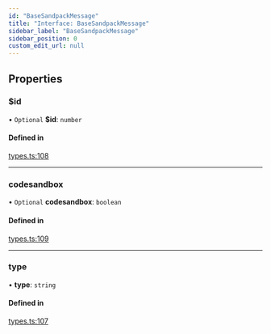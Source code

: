 ```yaml
---
id: "BaseSandpackMessage"
title: "Interface: BaseSandpackMessage"
sidebar_label: "BaseSandpackMessage"
sidebar_position: 0
custom_edit_url: null
---
```


## Properties

### $id

• `Optional` **$id**: `number`

#### Defined in

[types.ts:108](https://github.com/codesandbox/sandpack/blob/9fab5d6/sandpack-client/src/types.ts#L108)

___

### codesandbox

• `Optional` **codesandbox**: `boolean`

#### Defined in

[types.ts:109](https://github.com/codesandbox/sandpack/blob/9fab5d6/sandpack-client/src/types.ts#L109)

___

### type

• **type**: `string`

#### Defined in

[types.ts:107](https://github.com/codesandbox/sandpack/blob/9fab5d6/sandpack-client/src/types.ts#L107)
